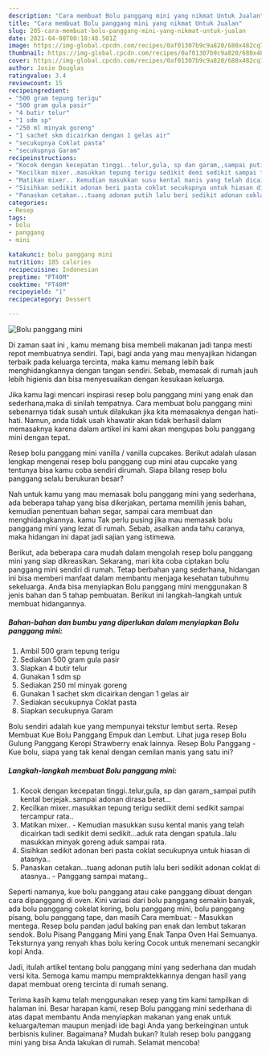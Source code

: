 ```yaml
---
description: "Cara membuat Bolu panggang mini yang nikmat Untuk Jualan"
title: "Cara membuat Bolu panggang mini yang nikmat Untuk Jualan"
slug: 205-cara-membuat-bolu-panggang-mini-yang-nikmat-untuk-jualan
date: 2021-04-08T00:18:48.501Z
image: https://img-global.cpcdn.com/recipes/0af01307b9c9a820/680x482cq70/bolu-panggang-mini-foto-resep-utama.jpg
thumbnail: https://img-global.cpcdn.com/recipes/0af01307b9c9a820/680x482cq70/bolu-panggang-mini-foto-resep-utama.jpg
cover: https://img-global.cpcdn.com/recipes/0af01307b9c9a820/680x482cq70/bolu-panggang-mini-foto-resep-utama.jpg
author: Josie Douglas
ratingvalue: 3.4
reviewcount: 15
recipeingredient:
- "500 gram tepung terigu"
- "500 gram gula pasir"
- "4 butir telur"
- "1 sdm sp"
- "250 ml minyak goreng"
- "1 sachet skm dicairkan dengan 1 gelas air"
- "secukupnya Coklat pasta"
- "secukupnya Garam"
recipeinstructions:
- "Kocok dengan kecepatan tinggi..telur,gula, sp dan garam,,sampai putih kental berjejak..sampai adonan dirasa berat..."
- "Kecilkan mixer..masukkan tepung terigu sedikit demi sedikit sampai tercampur rata.."
- "Matikan mixer.. Kemudian masukkan susu kental manis yang telah dicairkan tadi sedikit demi sedikit...aduk rata dengan spatula..lalu masukkan minyak goreng aduk sampai rata."
- "Sisihkan sedikit adonan beri pasta coklat secukupnya untuk hiasan di atasnya.."
- "Panaskan cetakan...tuang adonan putih lalu beri sedikit adonan coklat di atasnya.. Panggang sampai matang.."
categories:
- Resep
tags:
- bolu
- panggang
- mini

katakunci: bolu panggang mini 
nutrition: 185 calories
recipecuisine: Indonesian
preptime: "PT40M"
cooktime: "PT40M"
recipeyield: "1"
recipecategory: Dessert

---
```



![Bolu panggang mini](https://img-global.cpcdn.com/recipes/0af01307b9c9a820/680x482cq70/bolu-panggang-mini-foto-resep-utama.jpg)

Di zaman  saat ini , kamu memang bisa membeli makanan jadi tanpa mesti repot membuatnya sendiri. Tapi, bagi anda yang mau menyajikan hidangan terbaik pada keluarga tercinta, maka kamu memang lebih baik menghidangkannya dengan tangan sendiri. Sebab, memasak di rumah jauh lebih higienis dan bisa menyesuaikan dengan kesukaan keluarga.

Jika kamu lagi mencari inspirasi resep bolu panggang mini yang enak dan sederhana,maka di sinilah tempatnya. Cara membuat bolu panggang mini  sebenarnya tidak susah untuk dilakukan jika kita memasaknya dengan hati-hati. Namun, anda tidak usah khawatir akan tidak berhasil dalam memasaknya 
karena dalam artikel ini kami akan mengupas bolu panggang mini dengan tepat.  

Resep bolu panggang mini vanilla / vanilla cupcakes. Berikut adalah ulasan lengkap mengenai resep bolu panggang cup mini atau cupcake yang tentunya bisa kamu coba sendiri dirumah. Siapa bilang resep bolu panggang selalu berukuran besar?

Nah untuk kamu yang mau memasak bolu panggang mini yang sederhana, ada beberapa tahap yang bisa dikerjakan, pertama memilih jenis bahan, kemudian penentuan bahan segar, sampai cara membuat dan menghidangkannya. kamu Tak perlu pusing jika mau memasak bolu panggang mini yang lezat di rumah. Sebab, asalkan anda  tahu caranya, maka hidangan ini dapat jadi sajian yang istimewa.

Berikut, ada beberapa cara mudah dalam mengolah resep bolu panggang mini yang siap dikreasikan. Sekarang, mari kita coba ciptakan bolu panggang mini sendiri di rumah. Tetap berbahan yang sederhana, hidangan ini bisa memberi manfaat dalam membantu menjaga kesehatan tubuhmu sekeluarga. Anda bisa menyiapkan Bolu panggang mini menggunakan 8 jenis bahan dan 5 tahap pembuatan. Berikut ini langkah-langkah untuk membuat hidangannya.

<!--inarticleads1-->

##### Bahan-bahan dan bumbu yang diperlukan dalam menyiapkan Bolu panggang mini:

1. Ambil 500 gram tepung terigu
1. Sediakan 500 gram gula pasir
1. Siapkan 4 butir telur
1. Gunakan 1 sdm sp
1. Sediakan 250 ml minyak goreng
1. Gunakan 1 sachet skm dicairkan dengan 1 gelas air
1. Sediakan secukupnya Coklat pasta
1. Siapkan secukupnya Garam


Bolu sendiri adalah kue yang mempunyai tekstur lembut serta. Resep Membuat Kue Bolu Panggang Empuk dan Lembut. Lihat juga resep Bolu Gulung Panggang Keropi Strawberry enak lainnya. Resep Bolu Panggang - Kue bolu, siapa yang tak kenal dengan cemilan manis yang satu ini? 

<!--inarticleads2-->

##### Langkah-langkah membuat Bolu panggang mini:

1. Kocok dengan kecepatan tinggi..telur,gula, sp dan garam,,sampai putih kental berjejak..sampai adonan dirasa berat...
1. Kecilkan mixer..masukkan tepung terigu sedikit demi sedikit sampai tercampur rata..
1. Matikan mixer.. - Kemudian masukkan susu kental manis yang telah dicairkan tadi sedikit demi sedikit...aduk rata dengan spatula..lalu masukkan minyak goreng aduk sampai rata.
1. Sisihkan sedikit adonan beri pasta coklat secukupnya untuk hiasan di atasnya..
1. Panaskan cetakan...tuang adonan putih lalu beri sedikit adonan coklat di atasnya.. - Panggang sampai matang..


Seperti namanya, kue bolu panggang atau cake panggang dibuat dengan cara dipanggang di oven. Kini variasi dari bolu panggang semakin banyak, ada bolu panggang cokelat kering, bolu panggang mini, bolu panggang pisang, bolu panggang tape, dan masih Cara membuat: - Masukkan mentega. Resep bolu pandan jadul baking pan enak dan lembut takaran sendok. Bolu Pisang Panggang Mini yang Enak Tanpa Oven Hai Semuanya. Teksturnya yang renyah khas bolu kering Cocok untuk menemani secangkir kopi Anda. 

Jadi, itulah artikel tentang  bolu panggang mini  yang sederhana dan mudah versi kita. Semoga kamu mampu mempraktekkannya dengan hasil yang dapat membuat oreng tercinta di rumah senang. 

Terima kasih kamu telah menggunakan resep yang tim kami tampilkan di halaman ini. Besar harapan kami, resep  Bolu panggang mini sederhana di atas dapat membantu Anda menyiapkan makanan yang enak untuk keluarga/teman maupun menjadi ide bagi Anda yang berkeinginan untuk berbisnis kuliner. Bagaimana? Mudah bukan? Itulah resep bolu panggang mini yang bisa Anda lakukan di rumah. Selamat mencoba!

